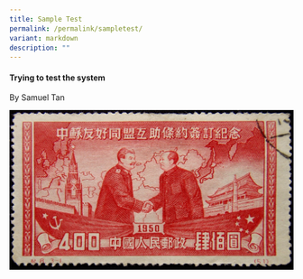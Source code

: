 ```yaml
---
title: Sample Test
permalink: /permalink/sampletest/
variant: markdown
description: ""
---
```

#### Trying to test the system
By Samuel Tan

![](/images/stamp-62921.jpg)